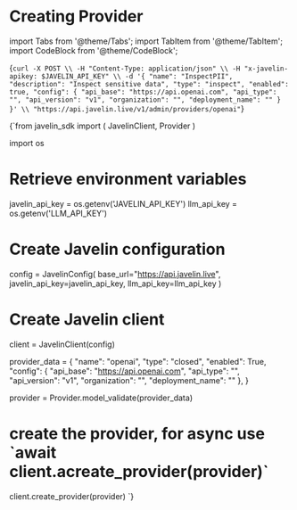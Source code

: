 # Creating Provider

import Tabs from '@theme/Tabs';
import TabItem from '@theme/TabItem';
import CodeBlock from '@theme/CodeBlock';

<Tabs>
<TabItem value="shell" label="curl">

<CodeBlock
  language="python">
  {`curl -X POST \\
  -H "Content-Type: application/json" \\
  -H "x-javelin-apikey: $JAVELIN_API_KEY" \\
  -d '{
        "name": "InspectPII",
        "description": "Inspect sensitive data",
        "type": "inspect",
        "enabled": true,
        "config": {
            "api_base": "https://api.openai.com",
            "api_type": "",
            "api_version": "v1",
            "organization": "",
            "deployment_name": ""
        }
  }' \\
  "https://api.javelin.live/v1/admin/providers/openai"`}
</CodeBlock>


</TabItem>

<TabItem value="py" label="In Python:">

<CodeBlock
  language="python"
  title="Javelin Client Example"
  showLineNumbers>
  {`from javelin_sdk import (
    JavelinClient,
    Provider
)

import os

# Retrieve environment variables
javelin_api_key = os.getenv('JAVELIN_API_KEY')
llm_api_key = os.getenv('LLM_API_KEY')

# Create Javelin configuration
config = JavelinConfig(
    base_url="https://api.javelin.live",
    javelin_api_key=javelin_api_key,
    llm_api_key=llm_api_key
)

# Create Javelin client
client = JavelinClient(config)

provider_data = {
    "name": "openai",
    "type": "closed",
    "enabled": True,
    "config": {
        "api_base": "https://api.openai.com",
        "api_type": "",
        "api_version": "v1",
        "organization": "",
        "deployment_name": ""
    },
}

provider = Provider.model_validate(provider_data)

# create the provider, for async use \`await client.acreate_provider(provider)\`
client.create_provider(provider)
`}
</CodeBlock>


</TabItem>

</Tabs>
